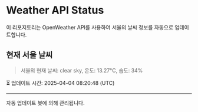 
# Weather API Status

이 리포지토리는 OpenWeather API를 사용하여 서울의 날씨 정보를 자동으로 업데이트합니다.

## 현재 서울 날씨
> 서울의 현재 날씨: clear sky, 온도: 13.27°C, 습도: 34%

⏳ 업데이트 시간: 2025-04-04 08:20:48 (UTC)

---
자동 업데이트 봇에 의해 관리됩니다.
